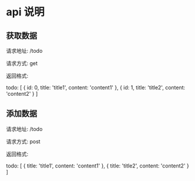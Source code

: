 # api 说明

## 获取数据

请求地址: /todo

请求方式: get

返回格式:

todo: [
  { id: 0, title: 'title1', content: 'content1' },
  { id: 1, title: 'title2', content: 'content2' }
]

## 添加数据

请求地址: /todo

请求方式: post

返回格式:

todo: [
  { title: 'title1', content: 'content1' },
  { title: 'title2', content: 'content2' }
]